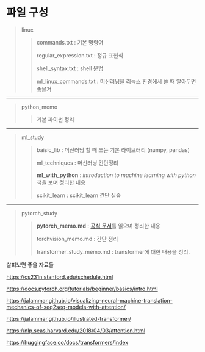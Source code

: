 # 파일 구성

> linux
>> commands.txt : 기본 명령어
>> 
>> regular_expression.txt : 정규 표현식
>> 
>> shell_syntax.txt : shell 문법
>> 
>> ml_linux_commands.txt : 머신러닝을 리눅스 환경에서 쓸 때 알아두면 좋을거

---

> python_memo
> > 기본 파이썬 정리

---

> ml_study
> > baisic_lib : 머신러닝 할 때 쓰는 기본 라이브러리 (numpy, pandas)
> > 
> > ml_techniques : 머신러닝 간단정리
> >
> > 
> > **ml_with_python** : *introduction to machine learning with python* 책을 보며 정리한 내용
> > 
> > scikit_learn : scikit_learn 간단 실습

---

> pytorch_study
> > **pytorch_memo.md** : [공식 문서](https://docs.pytorch.org/tutorials/beginner/basics/intro.html)를 읽으며 정리한 내용
> > 
> > torchvision_memo.md : 간단 정리
> >
> > transformer_study_memo.md : transformer에 대한 내용을 정리.

살펴보면 좋을 자료들

https://cs231n.stanford.edu/schedule.html

https://docs.pytorch.org/tutorials/beginner/basics/intro.html

https://jalammar.github.io/visualizing-neural-machine-translation-mechanics-of-seq2seq-models-with-attention/

https://jalammar.github.io/illustrated-transformer/

https://nlp.seas.harvard.edu/2018/04/03/attention.html

https://huggingface.co/docs/transformers/index

